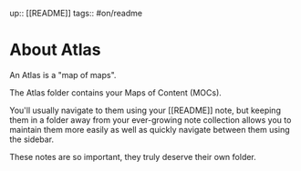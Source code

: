 up:: [[README]]
tags:: #on/readme 

# About Atlas
An Atlas is a "map of maps". 

The Atlas folder contains your Maps of Content (MOCs).

You'll usually navigate to them using your [[README]] note, but keeping them in a folder away from your ever-growing note collection allows you to maintain them more easily as well as quickly navigate between them using the sidebar. 

These notes are so important, they truly deserve their own folder.